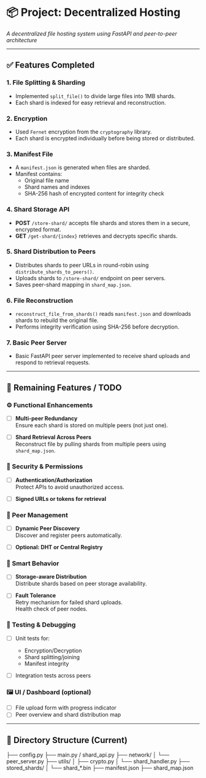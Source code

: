 # 📦 Project: Decentralized Hosting  
_A decentralized file hosting system using FastAPI and peer-to-peer architecture_

---

## ✅ Features Completed

### 1. **File Splitting & Sharding**
- Implemented `split_file()` to divide large files into 1MB shards.
- Each shard is indexed for easy retrieval and reconstruction.

### 2. **Encryption**
- Used `Fernet` encryption from the `cryptography` library.
- Each shard is encrypted individually before being stored or distributed.

### 3. **Manifest File**
- A `manifest.json` is generated when files are sharded.
- Manifest contains:
  - Original file name
  - Shard names and indexes
  - SHA-256 hash of encrypted content for integrity check

### 4. **Shard Storage API**
- **POST** `/store-shard/` accepts file shards and stores them in a secure, encrypted format.
- **GET** `/get-shard/{index}` retrieves and decrypts specific shards.

### 5. **Shard Distribution to Peers**
- Distributes shards to peer URLs in round-robin using `distribute_shards_to_peers()`.
- Uploads shards to `/store-shard/` endpoint on peer servers.
- Saves peer-shard mapping in `shard_map.json`.

### 6. **File Reconstruction**
- `reconstruct_file_from_shards()` reads `manifest.json` and downloads shards to rebuild the original file.
- Performs integrity verification using SHA-256 before decryption.

### 7. **Basic Peer Server**
- Basic FastAPI peer server implemented to receive shard uploads and respond to retrieval requests.

---

## 🔧 Remaining Features / TODO

### ⚙️ Functional Enhancements
- [ ] **Multi-peer Redundancy**  
  Ensure each shard is stored on multiple peers (not just one).

- [ ] **Shard Retrieval Across Peers**  
  Reconstruct file by pulling shards from multiple peers using `shard_map.json`.

### 🔐 Security & Permissions
- [ ] **Authentication/Authorization**  
  Protect APIs to avoid unauthorized access.

- [ ] **Signed URLs or tokens for retrieval**

### 🔁 Peer Management
- [ ] **Dynamic Peer Discovery**  
  Discover and register peers automatically.

- [ ] **Optional: DHT or Central Registry**

### 🧠 Smart Behavior
- [ ] **Storage-aware Distribution**  
  Distribute shards based on peer storage availability.

- [ ] **Fault Tolerance**  
  Retry mechanism for failed shard uploads.  
  Health check of peer nodes.

### 🧪 Testing & Debugging
- [ ] Unit tests for:
  - Encryption/Decryption
  - Shard splitting/joining
  - Manifest integrity

- [ ] Integration tests across peers

### 🖼️ UI / Dashboard (optional)
- [ ] File upload form with progress indicator
- [ ] Peer overview and shard distribution map

---

## 📁 Directory Structure (Current)
├── config.py
├── main.py / shard_api.py
├── network/
│ └── peer_server.py
├── utils/
│ ├── crypto.py
│ └── shard_handler.py
├── stored_shards/
│ └── shard_*.bin
├── manifest.json
├── shard_map.json
